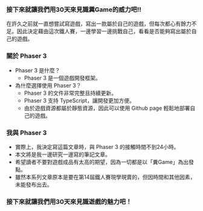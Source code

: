 ### 接下來就讓我們用30天來見識糞Game的威力吧!!
在許久之前就一直想嘗試寫遊戲，寫出一款屬於自己的遊戲，但每次都心有餘力不足。因此決定藉由這次鐵人賽，一邊學習一邊挑戰自己，看看是否能夠寫出屬於自己的遊戲。

### 關於 Phaser 3
- Phaser 3 是什麼？
  - Phaser 3 是一個遊戲開發框架。
- 為什麼選擇使用 Phaser 3？
  - Phaser 3 的文件非常完整且持續更新。
  - Phaser 3 支持 TypeScript，讓開發更加方便。
  - 由於遊戲資源都屬於靜態資源，因此可以使用 Github page 輕鬆地部署自己的遊戲。

### 我與 Phaser 3
- 實際上，我決定寫這篇文章時，與 Phaser 3 的接觸時間不到24小時。
- 本文將是我一邊研究一邊寫的筆記文章。
- 希望讀者不要對遊戲成品有太高的期望，因為一切都是以「糞Game」為出發點。
- 雖然本系列文章原本是要在第14屆鐵人賽現學現賣的，但因時間和其他因素，未能發布出去。

### 接下來就讓我們用30天來見識遊戲的魅力吧！

